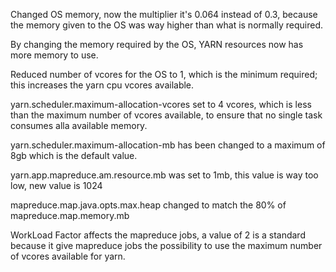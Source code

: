 Changed OS memory, now the multiplier it's 0.064 instead of 0.3, because the memory given to the OS was way higher than what is normally required.

By changing the memory required by the OS, YARN resources now has more memory to use.

Reduced number of vcores for the OS to 1, which is the minimum required; this increases the yarn cpu vcores available.

yarn.scheduler.maximum-allocation-vcores set to 4 vcores, which is less than the maximum number of vcores available, to ensure that no single task consumes alla available memory.

yarn.scheduler.maximum-allocation-mb has been changed to a maximum of 8gb which is the default value.

yarn.app.mapreduce.am.resource.mb was set to 1mb, this value is way too low, new value is 1024

mapreduce.map.java.opts.max.heap changed to match the 80% of mapreduce.map.memory.mb

WorkLoad Factor affects the mapreduce jobs, a value of 2 is a standard because it give mapreduce jobs the possibility to use the maximum number of vcores available for yarn.